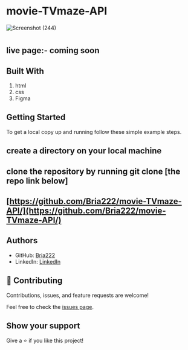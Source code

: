 # movie-TVmaze-API
![Screenshot (244)](https://user-images.githubusercontent.com/64264883/168983366-c2def21b-adf8-47a5-a214-8cbffba0a716.png)

#  
## live page:- coming soon

## Built With

1. html
2. css
3. Figma

## Getting Started

To get a local copy up and running follow these simple example steps.

## create a directory on your local machine 
## clone the repository by running git clone [the repo link below]
## [https://github.com/Bria222/movie-TVmaze-API/](https://github.com/Bria222/movie-TVmaze-API/)

## Authors

- GitHub: [Bria222](https://github.com/Bria222)
- LinkedIn: [LinkedIn](www.linkedin.com/in/brian-nyachae-b99492232)




## 🤝 Contributing

Contributions, issues, and feature requests are welcome!

Feel free to check the [issues page](../../issues/).

## Show your support

Give a ⭐️ if you like this project!
